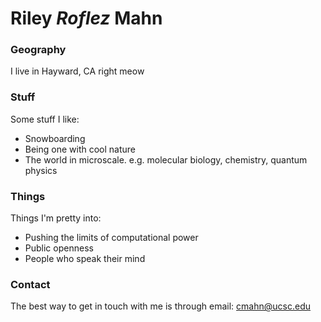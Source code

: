 # Riley *Roflez* Mahn

### Geography

I live in Hayward, CA right meow

### Stuff

Some stuff I like:

- Snowboarding
- Being one with cool nature
- The world in microscale. e.g. molecular biology, chemistry, quantum physics

### Things

Things I'm pretty into:

- Pushing the limits of computational power
- Public openness
- People who speak their mind

### Contact

The best way to get in touch with me is through email: cmahn@ucsc.edu
